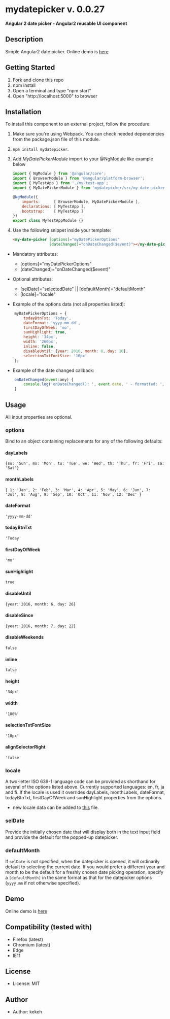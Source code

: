 # mydatepicker v. 0.0.27

**Angular 2 date picker - Angular2 reusable UI component**

## Description
Simple Angular2 date picker. Online demo is [here](http://kekeh.github.io/mydatepicker)

## Getting Started
1. Fork and clone this repo
2. npm install
3. Open a terminal and type "npm start"
4. Open "http://localhost:5000" to browser

## Installation

To install this component to an external project, follow the procedure:

1. Make sure you're using Webpack. You can check needed dependencies from the package.json file of this module.
2. `npm install mydatepicker`.
3. Add *MyDatePickerModule* import to your @NgModule like example below
    ```js
    import { NgModule } from '@angular/core';
    import { BrowserModule } from '@angular/platform-browser';
    import { MyTestApp } from './my-test-app';
    import { MyDatePickerModule } from 'mydatepicker/src/my-date-picker/my-date-picker.module';

    @NgModule({
        imports:      [ BrowserModule, MyDatePickerModule ],
        declarations: [ MyTestApp ],
        bootstrap:    [ MyTestApp ]
    })
    export class MyTestAppModule {}
    ```

4. Use the following snippet inside your template:

   ```html
   <my-date-picker [options]="myDatePickerOptions"
                   (dateChanged)="onDateChanged($event)"></my-date-picker>
   ```

* Mandatory attributes:
  * [options]="myDatePickerOptions"
  * (dateChanged)="onDateChanged($event)"

* Optional attributes:
  * [selDate]="selectedDate" || [defaultMonth]="defaultMonth"
  * [locale]="locale"

* Example of the options data (not all properties listed):
```js
    myDatePickerOptions = {
        todayBtnTxt: 'Today',
        dateFormat: 'yyyy-mm-dd',
        firstDayOfWeek: 'mo',
        sunHighlight: true,
        height: '34px',
        width: '260px',
        inline: false,
        disableUntil: {year: 2016, month: 8, day: 10},
        selectionTxtFontSize: '16px'
    };
```

* Example of the date changed callback:
```js
    onDateChanged(event:any) {
        console.log('onDateChanged(): ', event.date, ' - formatted: ', event.formatted, ' - epoc timestamp: ', event.epoc);
    }
```

## Usage

All input properties are optional.

### options
Bind to an object containing replacements for any of the following defaults:

#### dayLabels
  `{su: 'Sun', mo: 'Mon', tu: 'Tue', we: 'Wed', th: 'Thu', fr: 'Fri', sa: 'Sat'}`
  
#### monthLabels
  `{ 1: 'Jan', 2: 'Feb', 3: 'Mar', 4: 'Apr', 5: 'May', 6: 'Jun', 7: 'Jul', 8: 'Aug', 9: 'Sep', 10: 'Oct', 11: 'Nov', 12: 'Dec' }`
    
#### dateFormat
  `'yyyy-mm-dd'`
  
#### todayBtnTxt
  `'Today'`
  
#### firstDayOfWeek
  `'mo'`
  
#### sunHighlight
  `true`
  
#### disableUntil
  `{year: 2016, month: 6, day: 26}`
  
#### disableSince
  `{year: 2016, month: 7, day: 22}`
  
#### disableWeekends
  `false`

#### inline
  `false`
  
#### height
  `'34px'`
  
#### width
  `'100%'`

#### selectionTxtFontSize
  `'18px'`

#### alignSelectorRight
   `'false'`

### locale
A two-letter ISO 639-1 language code can be provided as shorthand for several of
the options listed above. Currently supported languages: en, fr, ja and fi.
If the locale is used it overrides dayLabels, monthLabels, dateFormat, todayBtnTxt,
firstDayOfWeek and sunHighlight properties from the options.

* new locale data can be added to [this](https://github.com/kekeh/mydatepicker/blob/master/src/my-date-picker/my-date-picker.locale.service.ts) file.


### selDate
Provide the initially chosen date that will display both in the text input field
and provide the default for the popped-up datepicker.

### defaultMonth
If `selDate` is not specified, when the datepicker is opened, it will
ordinarily default to selecting the current date. If you would prefer
a different year and month to be the default for a freshly chosen date
picking operation, specify a `[defaultMonth]` in the same format as
that for the datepicker options (`yyyy.mm` if not otherwise specified).

## Demo
Online demo is [here](http://kekeh.github.io/mydatepicker)

## Compatibility (tested with)
* Firefox (latest)
* Chromium (latest)
* Edge
* IE11

## License
* License: MIT

## Author
* Author: kekeh
